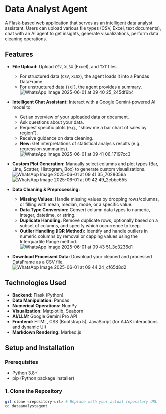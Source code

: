# Data Analyst Agent

A Flask-based web application that serves as an intelligent data analyst assistant. Users can upload various file types (CSV, Excel, text documents), chat with an AI agent to get insights, generate visualizations, perform data cleaning operations. 
## Features

* **File Upload:** Upload `CSV`, `XLSX` (Excel), and `TXT` files.
    * For structured data (`CSV`, `XLSX`), the agent loads it into a Pandas DataFrame.
    * For unstructured data (`TXT`), the agent provides a summary.
    ![WhatsApp Image 2025-06-01 at 09 40 25_245df6b4](https://github.com/user-attachments/assets/efb53f07-744a-4c62-ba6d-98d5da518ed9)

* **Intelligent Chat Assistant:** Interact with a Google Gemini-powered AI model to:
    * Get an overview of your uploaded data or document.
    * Ask questions about your data.
    * Request specific plots (e.g., "show me a bar chart of sales by region").
    * Receive guidance on data cleaning.
    * **New:** Get interpretations of statistical analysis results (e.g., regression summaries).
    ![WhatsApp Image 2025-06-01 at 09 41 06_17197cc3](https://github.com/user-attachments/assets/3b6caaaf-e8de-49ec-8850-5b7e4ac6783f)

* **Custom Plot Generation:** Manually select columns and plot types (Bar, Line, Scatter, Histogram, Box) to generate custom visualizations.
    ![WhatsApp Image 2025-06-01 at 09 41 35_7028059a](https://github.com/user-attachments/assets/2f628ff4-44f4-4632-bd9b-672f8f14792d)
    ![WhatsApp Image 2025-06-01 at 09 42 49_2ebbc655](https://github.com/user-attachments/assets/c40bed1b-4489-4023-9bbb-5d3e083fa84c)

* **Data Cleaning & Preprocessing:**
    * **Missing Values:** Handle missing values by dropping rows/columns, or filling with mean, median, mode, or a specific value.
    * **Data Type Conversion:** Convert column data types to numeric, integer, datetime, or string.
    * **Duplicate Handling:** Remove duplicate rows, optionally based on a subset of columns, and specify which occurrence to keep.
    * **Outlier Handling (IQR Method):** Identify and handle outliers in numeric columns by removal or capping values using the Interquartile Range method.
    ![WhatsApp Image 2025-06-01 at 09 43 51_3c3236d1](https://github.com/user-attachments/assets/0521a045-0cd8-48eb-94ef-d18825df5c30)


* **Download Processed Data:** Download your cleaned and processed DataFrame as a CSV file.
    ![WhatsApp Image 2025-06-01 at 09 44 24_cf65d8d2](https://github.com/user-attachments/assets/3e1896a3-d706-4240-bee6-c1643632e5ea)

## Technologies Used

* **Backend:** Flask (Python)
* **Data Manipulation:** Pandas
* **Numerical Operations:** NumPy
* **Visualization:** Matplotlib, Seaborn
* **AI/LLM:** Google Gemini Pro API
* **Frontend:** HTML, CSS (Bootstrap 5), JavaScript (for AJAX interactions and dynamic UI)
* **Markdown Rendering:** Marked.js

## Setup and Installation

### Prerequisites

* Python 3.8+
* pip (Python package installer)

### 1. Clone the Repository

```bash
git clone <repository-url> # Replace with your actual repository URL
cd dataanalystagent
